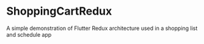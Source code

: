 # ShoppingCartRedux

A simple demonstration of Flutter Redux architecture used in a shopping list and schedule app
